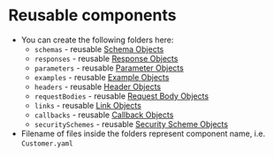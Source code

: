 Reusable components
===========

* You can create the following folders here:
  - `schemas` - reusable [Schema Objects](https://github.com/OAI/OpenAPI-Specification/blob/master/versions/3.0.0.md#schemaObject)
  - `responses` - reusable [Response Objects](https://github.com/OAI/OpenAPI-Specification/blob/master/versions/3.0.0.md#responseObject)
  - `parameters` - reusable [Parameter Objects](https://github.com/OAI/OpenAPI-Specification/blob/master/versions/3.0.0.md#parameterObject)
  - `examples` - reusable [Example Objects](https://github.com/OAI/OpenAPI-Specification/blob/master/versions/3.0.0.md#exampleObject)
  - `headers` - reusable [Header Objects](https://github.com/OAI/OpenAPI-Specification/blob/master/versions/3.0.0.md#headerObject)
  - `requestBodies` - reusable [Request Body Objects](https://github.com/OAI/OpenAPI-Specification/blob/master/versions/3.0.0.md#requestBodyObject)
  - `links` - reusable [Link Objects](https://github.com/OAI/OpenAPI-Specification/blob/master/versions/3.0.0.md#linkObject)
  - `callbacks` - reusable [Callback Objects](https://github.com/OAI/OpenAPI-Specification/blob/master/versions/3.0.0.md#callbackObject)
  - `securitySchemes` - reusable [Security Scheme Objects](https://github.com/OAI/OpenAPI-Specification/blob/master/versions/3.0.0.md#securitySchemeObject)
* Filename of files inside the folders represent component name, i.e. `Customer.yaml`
